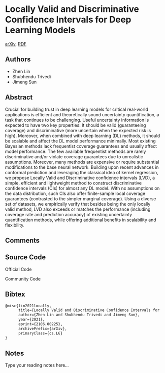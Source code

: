
# Locally Valid and Discriminative Confidence Intervals for Deep Learning Models

[arXiv](https://arxiv.org/abs/2106.0225), [PDF](https://arxiv.org/pdf/2106.0225.pdf)

## Authors

- Zhen Lin
- Shubhendu Trivedi
- Jimeng Sun

## Abstract

Crucial for building trust in deep learning models for critical real-world applications is efficient and theoretically sound uncertainty quantification, a task that continues to be challenging. Useful uncertainty information is expected to have two key properties: It should be valid (guaranteeing coverage) and discriminative (more uncertain when the expected risk is high). Moreover, when combined with deep learning (DL) methods, it should be scalable and affect the DL model performance minimally. Most existing Bayesian methods lack frequentist coverage guarantees and usually affect model performance. The few available frequentist methods are rarely discriminative and/or violate coverage guarantees due to unrealistic assumptions. Moreover, many methods are expensive or require substantial modifications to the base neural network. Building upon recent advances in conformal prediction and leveraging the classical idea of kernel regression, we propose Locally Valid and Discriminative confidence intervals (LVD), a simple, efficient and lightweight method to construct discriminative confidence intervals (CIs) for almost any DL model. With no assumptions on the data distribution, such CIs also offer finite-sample local coverage guarantees (contrasted to the simpler marginal coverage). Using a diverse set of datasets, we empirically verify that besides being the only locally valid method, LVD also exceeds or matches the performance (including coverage rate and prediction accuracy) of existing uncertainty quantification methods, while offering additional benefits in scalability and flexibility.

## Comments



## Source Code

Official Code



Community Code



## Bibtex

```tex
@misc{lin2021locally,
      title={Locally Valid and Discriminative Confidence Intervals for Deep Learning Models}, 
      author={Zhen Lin and Shubhendu Trivedi and Jimeng Sun},
      year={2021},
      eprint={2106.00225},
      archivePrefix={arXiv},
      primaryClass={cs.LG}
}
```

## Notes

Type your reading notes here...

